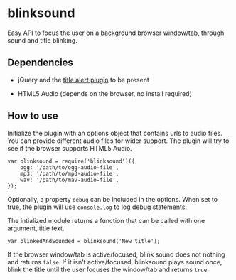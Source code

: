blinksound
==========

Easy API to focus the user on a background browser window/tab, through sound and title blinking.

Dependencies
--------------

- jQuery and the [title alert plugin](https://github.com/heyman/jquery-titlealert) to be present

- HTML5 Audio (depends on the browser, no install required)

How to use
---------------

Initialize the plugin with an options object that contains urls to audio files. You can provide different audio files for wider support. The plugin will try to see if the browser supports HTML5 Audio.

```
var blinksound = require('blinksound')({
    ogg: '/path/to/ogg-audio-file',
    mp3: '/path/to/mp3-audio-file',
    wav: '/path/to/mav-audio-file',
});
```

Optionally, a property `debug` can be included in the options. When set to true, the plugin will use `console.log` to log debug statements.

The intialized module returns a function that can be called with one argument, title text.

```
var blinkedAndSounded = blinksound('New title');
```

If the browser window/tab is active/focused, blink sound does not nothing and returns `false`. If it isn't active/focused, blinksound plays sound once, blink the title until the user focuses the window/tab and returns `true`.
